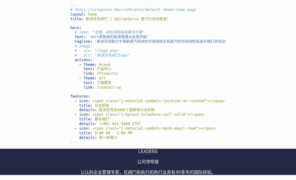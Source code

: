 ```yaml
---
# https://vitepress.dev/reference/default-theme-home-page
layout: home
title: 斯派莎克阀门 | SpiraxSarco 蒸汽行业的首选!

hero:
  # name: "全面、综合控制系统解决方案"
  text: '<br>更智能的能源管理从这里开始'
  tagline: '斯派莎克致力于革新蒸汽系统的可持续性实现蒸汽的可持续性有助于我们共同迈向碳中和的全球目标。 <br><br>'
  # image:
  #   src: "/logo.png"
  #   alt: "斯派莎克阀门logo"
  actions:
    - theme: brand
      text: 产品中心
      link: /Products/
    - theme: alt
      text: 了解更多
      link: /contact-us

features:
  - icon: <span class="i-material-symbols-location-on-rounded"></span>
    title: 分支机构
    details: 斯派莎克在40多个国家有分支机构
  - icon: <span class="i-mynaui-telephone-call-solid"></span>
    title: 联系我们
    details: (+86) 021-5160 2757
  - icon: <span class="i-material-symbols-mark-email-read"></span>
    title: 9:00 AM - 5:00 PM
    details: 周一到周六
---
```


<script setup>
import { VPTeamMembers } from 'vitepress/theme'
import FeatureSection from './.vitepress/theme/components/FeatureSection.vue'
import ProductSection from './ProductSection.vue'
import CompanyHighlights from './.vitepress/theme/components/CompanyHighlights.vue'

const members = [
  {
    avatar: '/team/leader.jpg',
    name: 'William Sterling',
    title: '创始人、CEO兼主席'
  }
]
</script>

<FeatureSection />

<!-- 公司亮点 -->
<CompanyHighlights />

<div class="team-container full-width-container">
  <div class="team-container-overlay py-12">
    <div class="team-description text-sm font-bold">LEADERS</div>
    <p class="team-description text-4xl font-bold">公司领导层</p>
    <p class="team-description text-sm mx-auto">公认的企业管理专家，在阀门和执行机构行业具有40多年的国际经验。</p>
    <VPTeamMembers size="medium" :members="members" />
  </div>
</div>

<!-- 最新产品 -->
<ProductSection />

<style>
/* 全宽容器样式 */
.full-width-container {
  position: relative;
  width: 100vw;
  left: 50%;
  right: 50%;
  margin-left: -50vw;
  margin-right: -50vw;
}

.team-container {
  text-align: center;
  background: url('/images/home-leader.jpg') no-repeat fixed 0 0 / cover;
  color: white;
}
.team-container-overlay {
  background: rgb(7, 11, 43, 0.88);
}
.VPTeamMembers {
  display: flex;
  justify-content: center;
}
.VPTeamMembers .profile {
  background: transparent;
}
.VPTeamMembers .profile .avatar {
  width: 160px !important;
  height: 160px !important;
}
</style>
